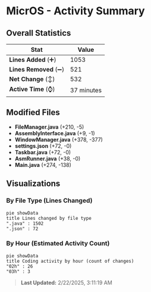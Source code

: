 # MicrOS - Activity Summary 

## Overall Statistics

| Stat                   | Value                                                             |
| ---------------------- | ----------------------------------------------------------------- |
| **Lines Added** (➕)   | 1053                                          |
| **Lines Removed** (➖) | 521                                        |
| **Net Change** (↕)    | 532                |
| **Active Time** (⌚)   | 37 minutes |


## Modified Files
- **FileManager.java** (+210, -5)
- **AssemblyInterface.java** (+9, -1)
- **WindowManager.java** (+378, -377)
- **settings.json** (+72, -0)
- **Taskbar.java** (+72, -0)
- **AsmRunner.java** (+38, -0)
- **Main.java** (+274, -138)

## Visualizations

### By File Type (Lines Changed)

```mermaid
pie showData
title Lines changed by file type
".java" : 1502
".json" : 72
```

### By Hour (Estimated Activity Count)

```mermaid
pie showData
title Coding activity by hour (count of changes)
"02h" : 26
"03h" : 3
```


> **Last Updated:** 2/22/2025, 3:11:19 AM